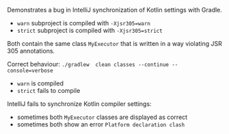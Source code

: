 Demonstrates a bug in IntelliJ synchronization of Kotlin settings with Gradle.

- `warn` subproject is compiled with `-Xjsr305=warn`
- `strict` subproject is compiled with `-Xjsr305=strict`

Both contain the same class `MyExecutor` that is written in a way violating JSR 305 annotations.

Correct behaviour: `./gradlew  clean classes --continue --console=verbose`

- `warn` is compiled
- `strict` fails to compile

IntelliJ fails to synchronize Kotlin compiler settings:

- sometimes both `MyExecutor` classes are displayed as correct
- sometimes both show an error `Platform declaration clash`
